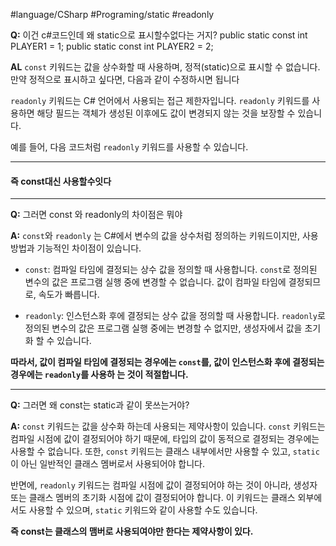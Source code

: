 #language/CSharp  #Programing/static #readonly

**Q:** 이건 c#코드인데 왜 static으로 표시할수없다는 거지? public static const int PLAYER1 = 1; public static const int PLAYER2 = 2;

**AL** `const` 키워드는 값을 상수화할 때 사용하며, 정적(static)으로 표시할 수 없습니다. 만약 정적으로 표시하고 싶다면, 다음과 같이 수정하시면 됩니다

`readonly` 키워드는 C# 언어에서 사용되는 접근 제한자입니다. `readonly` 키워드를 사용하면 해당 필드는 객체가 생성된 이후에도 값이 변경되지 않는 것을 보장할 수 있습니다.

예를 들어, 다음 코드처럼 `readonly` 키워드를 사용할 수 있습니다.

---
#### 즉 const대신 사용할수잇다

---
**Q:** 그러면 const 와 readonly의 차이점은 뭐야

**A:** `const`와 `readonly` 는 C#에서 변수의 값을 상수처럼 정의하는 키워드이지만, 사용 방법과 기능적인 차이점이 있습니다.

-   `const`: 컴파일 타임에 결정되는 상수 값을 정의할 때 사용합니다. `const`로 정의된 변수의 값은 프로그램 실행 중에 변경할 수 없습니다. 값이 컴파일 타임에 결정되므로, 속도가 빠릅니다.
    
-   `readonly`: 인스턴스화 후에 결정되는 상수 값을 정의할 때 사용합니다. `readonly`로 정의된 변수의 값은 프로그램 실행 중에는 변경할 수 없지만, 생성자에서 값을 초기화 할 수 있습니다.
    

**따라서, 값이 컴파일 타임에 결정되는 경우에는 `const`를, 값이 인스턴스화 후에 결정되는 경우에는 `readonly`를 사용하
는 것이 적절합니다.**

---

**Q:** 
그러면 왜 const는 static과 같이 못쓰는거야?

**A:** 
`const` 키워드는 값을 상수화 하는데 사용되는 제약사항이 있습니다. `const` 키워드는 컴파일 시점에 값이 결정되어야 하기 때문에, 타입의 값이 동적으로 결정되는 경우에는 사용할 수 없습니다. 또한, `const` 키워드는 클래스 내부에서만 사용할 수 있고, `static`이 아닌 일반적인 클래스 멤버로서 사용되어야 합니다.

반면에, `readonly` 키워드는 컴파일 시점에 값이 결정되어야 하는 것이 아니라, 생성자 또는 클래스 멤버의 초기화 시점에 값이 결정되어야 합니다. 이 키워드는 클래스 외부에서도 사용할 수 있으며, `static` 키워드와 같이 사용할 수도 있습니다.

**즉 const는 클래스의 맴버로 사용되여야만 한다는 제약사항이 있다.**
